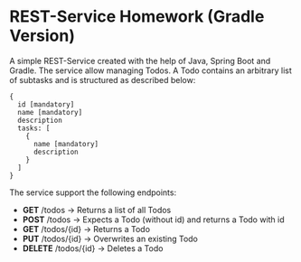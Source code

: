 # REST-Service Homework (Gradle Version)
A simple REST-Service created with the help of Java, Spring Boot and Gradle.
The service allow managing Todos.
A Todo contains an arbitrary list of subtasks and is
structured as described below:
```
{
  id [mandatory]
  name [mandatory]
  description
  tasks: [
    {
      name [mandatory]
      description
    }
  ]
}
```
The service support the following endpoints:
* **GET** /todos -> Returns a list of all Todos
* **POST** /todos -> Expects a Todo (without id) and returns a Todo with id
* **GET** /todos/{id} -> Returns a Todo
* **PUT** /todos/{id} -> Overwrites an existing Todo
* **DELETE** /todos/{id} -> Deletes a Todo
